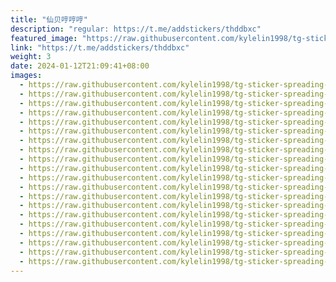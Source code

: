 ```yaml
---
title: "仙贝哼哼哼"
description: "regular: https://t.me/addstickers/thddbxc"
featured_image: "https://raw.githubusercontent.com/kylelin1998/tg-sticker-spreading-worldwide-images/main/img/40ab44db-46c0-482d-917e-2f3d8266454d.jpg"
link: "https://t.me/addstickers/thddbxc"
weight: 3
date: 2024-01-12T21:09:41+08:00
images:
  - https://raw.githubusercontent.com/kylelin1998/tg-sticker-spreading-worldwide-images/main/img/40ab44db-46c0-482d-917e-2f3d8266454d.jpg
  - https://raw.githubusercontent.com/kylelin1998/tg-sticker-spreading-worldwide-images/main/img/10ee1115-b28e-47f5-88e1-b19e6ee0ecb6.jpg
  - https://raw.githubusercontent.com/kylelin1998/tg-sticker-spreading-worldwide-images/main/img/874713a0-b1ed-4c87-b27a-f794a9f78b98.jpg
  - https://raw.githubusercontent.com/kylelin1998/tg-sticker-spreading-worldwide-images/main/img/df0f2c65-6baf-4984-b3e9-1dbfb0ddf354.jpg
  - https://raw.githubusercontent.com/kylelin1998/tg-sticker-spreading-worldwide-images/main/img/13c435b0-9c08-491f-9a21-799dcbb9f3a6.jpg
  - https://raw.githubusercontent.com/kylelin1998/tg-sticker-spreading-worldwide-images/main/img/31415d66-0faf-4211-b341-877eb4731e4f.jpg
  - https://raw.githubusercontent.com/kylelin1998/tg-sticker-spreading-worldwide-images/main/img/fe28c03e-b6fa-43fe-afcb-3877cd5752a1.jpg
  - https://raw.githubusercontent.com/kylelin1998/tg-sticker-spreading-worldwide-images/main/img/4f62559f-c8a2-4018-9dba-dc8d11f48fea.jpg
  - https://raw.githubusercontent.com/kylelin1998/tg-sticker-spreading-worldwide-images/main/img/6a692941-1e75-4f3a-9e81-870d4ac5f33a.jpg
  - https://raw.githubusercontent.com/kylelin1998/tg-sticker-spreading-worldwide-images/main/img/973cc938-1720-4390-bbaf-1633196488e9.jpg
  - https://raw.githubusercontent.com/kylelin1998/tg-sticker-spreading-worldwide-images/main/img/bdf08751-6a95-41ac-877a-f7d28df9348c.jpg
  - https://raw.githubusercontent.com/kylelin1998/tg-sticker-spreading-worldwide-images/main/img/ecb3b716-68c5-4506-be00-e6e2577fa578.jpg
  - https://raw.githubusercontent.com/kylelin1998/tg-sticker-spreading-worldwide-images/main/img/b8f33280-5022-45e1-9ee4-6e2cbb8c9c6b.jpg
  - https://raw.githubusercontent.com/kylelin1998/tg-sticker-spreading-worldwide-images/main/img/426aea09-733d-48ee-93a9-e0f70c883b4e.jpg
  - https://raw.githubusercontent.com/kylelin1998/tg-sticker-spreading-worldwide-images/main/img/3991dc15-48cc-46e4-a92c-2530e51a212f.jpg
  - https://raw.githubusercontent.com/kylelin1998/tg-sticker-spreading-worldwide-images/main/img/0c6616b9-939e-4578-a46f-88aaa2af6613.jpg
  - https://raw.githubusercontent.com/kylelin1998/tg-sticker-spreading-worldwide-images/main/img/c2864d35-953c-4a7c-a4b2-5deb1f161372.jpg
  - https://raw.githubusercontent.com/kylelin1998/tg-sticker-spreading-worldwide-images/main/img/be9fb195-42e6-4bed-b3e7-bcebef4a29bf.jpg
  - https://raw.githubusercontent.com/kylelin1998/tg-sticker-spreading-worldwide-images/main/img/b78a5002-ed0b-4700-917f-f5257e737f2d.jpg
  - https://raw.githubusercontent.com/kylelin1998/tg-sticker-spreading-worldwide-images/main/img/b298d9f7-ac78-43a0-9a89-efdbed3e0255.jpg
---
```

